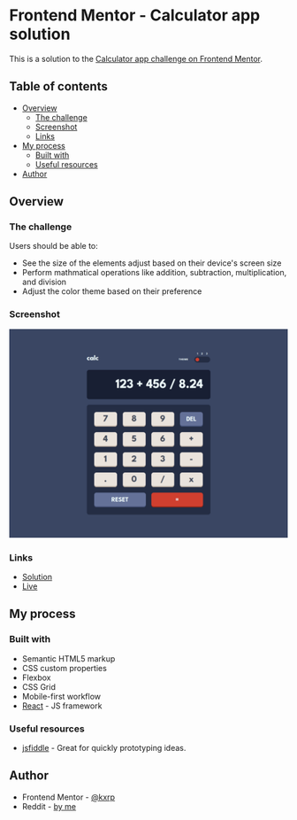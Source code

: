 # Frontend Mentor - Calculator app solution

This is a solution to the [Calculator app challenge on Frontend Mentor](https://www.frontendmentor.io/challenges/calculator-app-9lteq5N29).

## Table of contents

- [Overview](#overview)
  - [The challenge](#the-challenge)
  - [Screenshot](#screenshot)
  - [Links](#links)
- [My process](#my-process)
  - [Built with](#built-with)
  - [Useful resources](#useful-resources)
- [Author](#author)

## Overview

### The challenge

Users should be able to:

- See the size of the elements adjust based on their device's screen size
- Perform mathmatical operations like addition, subtraction, multiplication, and division
- Adjust the color theme based on their preference

### Screenshot

![shot](./shot.png)

### Links

- [Solution](https://github.com/kxrn0/Calc)
- [Live](https://kxrn0.github.io/Calc)

## My process

### Built with

- Semantic HTML5 markup
- CSS custom properties
- Flexbox
- CSS Grid
- Mobile-first workflow
- [React](https://reactjs.org/) - JS framework

### Useful resources

- [jsfiddle](https://jsfiddle.net/) - Great for quickly prototyping ideas.

## Author

- Frontend Mentor - [@kxrp](https://www.frontendmentor.io/profile/kxrp)
- Reddit - [by me](https://old.reddit.com/user/_by_me)